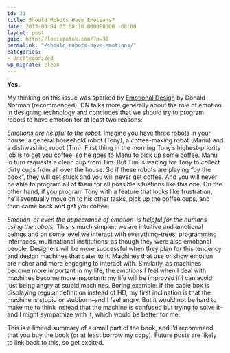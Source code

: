 ```yaml
---
id: 31
title: Should Robots Have Emotions?
date: 2013-03-04 03:08:18.000000000 -08:00
layout: post
guid: http://louispotok.com/?p=31
permalink: "/should-robots-have-emotions/"
categories:
- Uncategorized
wp_migrate: clean
---
```

**Yes.**

My thinking on this issue was sparked by [Emotional Design](http://www.amazon.com/Emotional-Design-Love-Everyday-Things/dp/0465051367) by Donald Norman (recommended). DN talks more generally about the role of emotion in designing technology and concludes that we should try to program robots to have emotion for at least two reasons:

_Emotions are helpful to the robot._ Imagine you have three robots in your house: a general household robot (Tony), a coffee-making robot (Manu) and a dishwashing robot (Tim). First thing in the morning Tony&#8217;s highest-priority job is to get you coffee, so he goes to Manu to pick up some coffee. Manu in turn requests a clean cup from Tim. But Tim is waiting for Tony to collect dirty cups from all over the house. So if these robots are playing &#8220;by the book&#8221;, they will get stuck and you will never get coffee. And you will never be able to program all of them for all possible situations like this one. On the other hand, if you program Tony with a feature that looks like frustration, he&#8217;ll eventually move on to his other tasks, pick up the coffee cups, and then come back and get you coffee.

_Emotion&#8211;or even the appearance of emotion&#8211;is helpful for the humans using the robots._ This is much simpler: we are intuitive and emotional beings and on some level we interact with everything&#8211;trees, programming interfaces, multinational institutions&#8211;as though they were also emotional people. Designers will be more successful when they plan for this tendency and design machines that cater to it. Machines that use or show emotion are richer and more engaging to interact with. Similarly, as machines become more important in my life, the emotions I feel when I deal with machines become more important: my life will be improved if I can avoid just being angry at stupid machines. Boring example: If the cable box is displaying regular definition instead of HD, my first inclination is that the machine is stupid or stubborn&#8211;and I feel angry. But it would not be hard to make me to think instead that the machine is confused but trying to solve it&#8211;and I might sympathize with it, which would be better for me.

This is a limited summary of a small part of the book, and I&#8217;d recommend that you buy the book (or at least borrow my copy). Future posts are likely to link back to this, so get excited.
